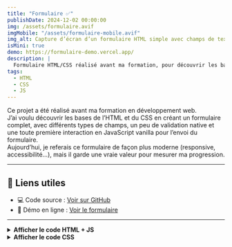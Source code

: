 ```yaml
---
title: "Formulaire ✅"
publishDate: 2024-12-02 00:00:00
img: /assets/formulaire.avif
imgMobile: "/assets/formulaire-mobile.avif"
img_alt: Capture d’écran d’un formulaire HTML simple avec champs de texte, bouton radio, case à cocher et menu déroulant, sur fond blanc.
isMini: true
demo: https://formulaire-demo.vercel.app/
description: |
  Formulaire HTML/CSS réalisé avant ma formation, pour découvrir les bases du développement web.
tags:
  - HTML
  - CSS
  - JS
---
```


Ce projet a été réalisé avant ma formation en développement web.  
J’ai voulu découvrir les bases de l’HTML et du CSS en créant un formulaire complet, avec différents types de champs, un peu de validation native et une toute première interaction en JavaScript vanilla pour l’envoi du formulaire.  
Aujourd’hui, je referais ce formulaire de façon plus moderne (responsive, accessibilité…), mais il garde une vraie valeur pour mesurer ma progression.

---

## 🔗 Liens utiles

- 💻 Code source : [Voir sur GitHub](https://github.com/vincent-devFullStack/formulaire-demo.git)
- 🚀 Démo en ligne : [Voir le formulaire](https://formulaire-demo.vercel.app/)

---

<details>
  <summary><b>Afficher le code HTML + JS</b></summary>

```html
<!DOCTYPE html>
<html lang="fr">
  <head>
    <meta charset="UTF-8" />
    <meta name="viewport" content="width=device-width, initial-scale=1.0" />
    <title>Formulaire de démonstration</title>
    <link rel="stylesheet" href="styles.css" />
  </head>
  <body>
    <h1>Formulaire de démonstration</h1>
    <form
      action="traitement.php"
      method="post"
      onsubmit="return showConfirmation()"
    >
      <!-- Champ de texte -->
      <label for="nom">Nom :</label>
      <input
        type="text"
        id="nom"
        name="nom"
        required
        pattern="[A-Za-zÀ-ÿ ]+"
        title="Veuillez entrer uniquement des lettres."
      /><br /><br />

      <!-- Champ de texte -->
      <label for="prenom">Prénom :</label>
      <input
        type="text"
        id="prenom"
        name="prenom"
        required
        pattern="[A-Za-zÀ-ÿ ]+"
        title="Veuillez entrer uniquement des lettres."
      />
      <br /><br />

      <!-- Champ de courriel -->
      <label for="email">E-mail :</label>
      <input type="email" id="email" name="email" required /><br /><br />

      <!-- Case à cocher -->
      <label for="newsletter">
        Inscription à la newsletter :
        <input type="checkbox" name="newsletter" id="newsletter" /> </label
      ><br /><br />

      <!-- Boutons radio -->
      <label>Sélectionnez votre sexe :</label><br />
      <input type="radio" id="homme" name="sexe" value="homme" />
      <label for="homme">Homme</label><br />
      <input type="radio" id="femme" name="sexe" value="femme" />
      <label for="femme">Femme</label><br />
      <input type="radio" id="autre" name="sexe" value="autre" checked />
      <label for="autre">Autre</label><br /><br />

      <!-- Menu déroulant -->
      <label for="pays">Pays :</label>
      <select name="pays" id="pays" required>
        <option value="" disabled selected>Selectionnez un pays</option>
        <option value="france">France</option>
        <option value="belgique">Belgique</option>
        <option value="canada">Canada</option>
        <option value="suisse">Suisse</option></select
      ><br /><br />

      <!-- Champ de texte multiligne -->
      <label for="commentaires">Commentaires :</label><br />
      <textarea
        name="commentaires"
        id="commentaires"
        rows="3"
        cols="40"
      ></textarea
      ><br /><br />

      <!-- Bouton de soumission -->
      <input type="submit" value="Soumettre" />
    </form>
    <script>
      function showConfirmation() {
        alert("Votre formulaire a bien été soumis !");
      }
    </script>
  </body>
</html>
```

</details>

<details>
  <summary><b>Afficher le code CSS</b></summary>

```css
h1 {
  text-align: center;
}

textarea {
  resize: none;
}

form {
  display: flex;
  flex-direction: column;
  align-items: center;
}
```
